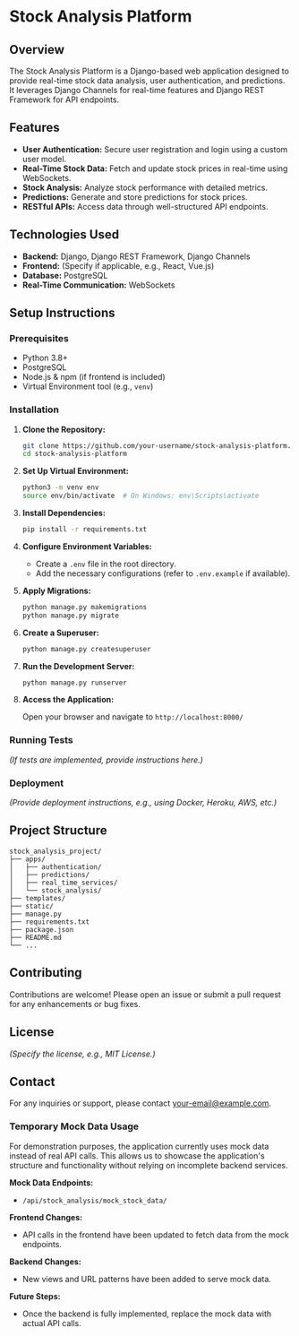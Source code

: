 # Stock Analysis Platform

## Overview

The Stock Analysis Platform is a Django-based web application designed to provide real-time stock data analysis, user authentication, and predictions. It leverages Django Channels for real-time features and Django REST Framework for API endpoints.

## Features

- **User Authentication:** Secure user registration and login using a custom user model.
- **Real-Time Stock Data:** Fetch and update stock prices in real-time using WebSockets.
- **Stock Analysis:** Analyze stock performance with detailed metrics.
- **Predictions:** Generate and store predictions for stock prices.
- **RESTful APIs:** Access data through well-structured API endpoints.

## Technologies Used

- **Backend:** Django, Django REST Framework, Django Channels
- **Frontend:** (Specify if applicable, e.g., React, Vue.js)
- **Database:** PostgreSQL
- **Real-Time Communication:** WebSockets

## Setup Instructions

### Prerequisites

- Python 3.8+
- PostgreSQL
- Node.js & npm (if frontend is included)
- Virtual Environment tool (e.g., `venv`)

### Installation

1. **Clone the Repository:**

   ```bash
   git clone https://github.com/your-username/stock-analysis-platform.git
   cd stock-analysis-platform
   ```

2. **Set Up Virtual Environment:**

   ```bash
   python3 -m venv env
   source env/bin/activate  # On Windows: env\Scripts\activate
   ```

3. **Install Dependencies:**

   ```bash
   pip install -r requirements.txt
   ```

4. **Configure Environment Variables:**

   - Create a `.env` file in the root directory.
   - Add the necessary configurations (refer to `.env.example` if available).

5. **Apply Migrations:**

   ```bash
   python manage.py makemigrations
   python manage.py migrate
   ```

6. **Create a Superuser:**

   ```bash
   python manage.py createsuperuser
   ```

7. **Run the Development Server:**

   ```bash
   python manage.py runserver
   ```

8. **Access the Application:**

   Open your browser and navigate to `http://localhost:8000/`

### Running Tests

*(If tests are implemented, provide instructions here.)*

### Deployment

*(Provide deployment instructions, e.g., using Docker, Heroku, AWS, etc.)*

## Project Structure

```
stock_analysis_project/
├── apps/
│   ├── authentication/
│   ├── predictions/
│   ├── real_time_services/
│   └── stock_analysis/
├── templates/
├── static/
├── manage.py
├── requirements.txt
├── package.json
├── README.md
└── ...
```

## Contributing

Contributions are welcome! Please open an issue or submit a pull request for any enhancements or bug fixes.

## License

*(Specify the license, e.g., MIT License.)*

## Contact

For any inquiries or support, please contact [your-email@example.com](mailto:your-email@example.com).
### Temporary Mock Data Usage

For demonstration purposes, the application currently uses mock data instead of real API calls. This allows us to showcase the application's structure and functionality without relying on incomplete backend services.

**Mock Data Endpoints:**
- `/api/stock_analysis/mock_stock_data/`

**Frontend Changes:**
- API calls in the frontend have been updated to fetch data from the mock endpoints.

**Backend Changes:**
- New views and URL patterns have been added to serve mock data.

**Future Steps:**
- Once the backend is fully implemented, replace the mock data with actual API calls.
